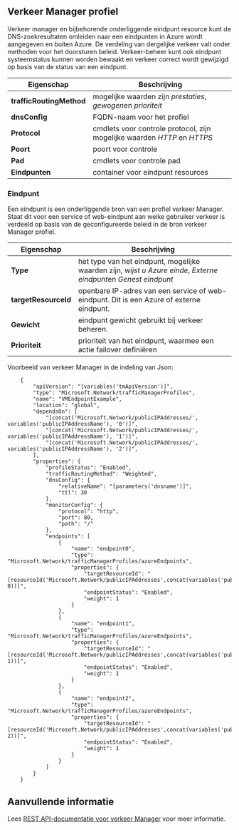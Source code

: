 ## <a name="traffic-manager-profile"></a>Verkeer Manager profiel

Verkeer manager en bijbehorende onderliggende eindpunt resource kunt de DNS-zoekresultaten omleiden naar een eindpunten in Azure wordt aangegeven en buiten Azure. De verdeling van dergelijke verkeer valt onder methoden voor het doorsturen beleid. Verkeer-beheer kunt ook eindpunt systeemstatus kunnen worden bewaakt en verkeer correct wordt gewijzigd op basis van de status van een eindpunt. 

| Eigenschap | Beschrijving |
|---|---|
|**trafficRoutingMethod**| mogelijke waarden zijn *prestaties*, *gewogen*en *prioriteit* | 
| **dnsConfig** | FQDN-naam voor het profiel | 
| **Protocol** | cmdlets voor controle protocol, zijn mogelijke waarden *HTTP* en *HTTPS*|
| **Poort** | poort voor controle |  
| **Pad** | cmdlets voor controle pad |
| **Eindpunten** |  container voor eindpunt resources | 

### <a name="endpoint"></a>Eindpunt 

Een eindpunt is een onderliggende bron van een profiel verkeer Manager. Staat dit voor een service of web-eindpunt aan welke gebruiker verkeer is verdeeld op basis van de geconfigureerde beleid in de bron verkeer Manager profiel. 

| Eigenschap | Beschrijving | 
|---|---| 
| **Type** |  het type van het eindpunt, mogelijke waarden zijn, *wijst u Azure einde*, *Externe eindpunt*en *Genest eindpunt* | 
| **targetResourceId** |  openbare IP-adres van een service of web-eindpunt. Dit is een Azure of externe eindpunt. | 
| **Gewicht** | eindpunt gewicht gebruikt bij verkeer beheren. | 
| **Prioriteit** | prioriteit van het eindpunt, waarmee een actie failover definiëren |

Voorbeeld van verkeer Manager in de indeling van Json: 


        {
            "apiVersion": "[variables('tmApiVersion')]",
            "type": "Microsoft.Network/trafficManagerProfiles",
            "name": "VMEndpointExample",
            "location": "global",
            "dependsOn": [
                "[concat('Microsoft.Network/publicIPAddresses/', variables('publicIPAddressName'), '0')]",
                "[concat('Microsoft.Network/publicIPAddresses/', variables('publicIPAddressName'), '1')]",
                "[concat('Microsoft.Network/publicIPAddresses/', variables('publicIPAddressName'), '2')]",
            ],
            "properties": {
                "profileStatus": "Enabled",
                "trafficRoutingMethod": "Weighted",
                "dnsConfig": {
                    "relativeName": "[parameters('dnsname')]",
                    "ttl": 30
                },
                "monitorConfig": {
                    "protocol": "http",
                    "port": 80,
                    "path": "/"
                },
                "endpoints": [
                    {
                        "name": "endpoint0",
                        "type": "Microsoft.Network/trafficManagerProfiles/azureEndpoints",
                        "properties": {
                            "targetResourceId": "[resourceId('Microsoft.Network/publicIPAddresses',concat(variables('publicIPAddressName'), 0))]",
                            "endpointStatus": "Enabled",
                            "weight": 1
                        }
                    },
                    {
                        "name": "endpoint1",
                        "type": "Microsoft.Network/trafficManagerProfiles/azureEndpoints",
                        "properties": {
                            "targetResourceId": "[resourceId('Microsoft.Network/publicIPAddresses',concat(variables('publicIPAddressName'), 1))]",
                            "endpointStatus": "Enabled",
                            "weight": 1
                        }
                    },
                    {
                        "name": "endpoint2",
                        "type": "Microsoft.Network/trafficManagerProfiles/azureEndpoints",
                        "properties": {
                            "targetResourceId": "[resourceId('Microsoft.Network/publicIPAddresses',concat(variables('publicIPAddressName'), 2))]",
                            "endpointStatus": "Enabled",
                            "weight": 1
                        }
                    }
                ]
            }
        }

 
## <a name="additional-resources"></a>Aanvullende informatie

Lees [REST API-documentatie voor verkeer Manager](https://msdn.microsoft.com/library/azure/mt163664.aspx) voor meer informatie.
